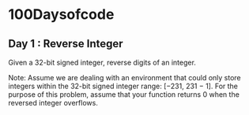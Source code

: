 # 100Daysofcode

## Day 1 : Reverse Integer
  Given a 32-bit signed integer, reverse digits of an integer.

  Note:
  Assume we are dealing with an environment that could only store integers within the 32-bit signed integer range: [−231,  231 − 1]. For the purpose of this      problem, assume that your function returns 0 when the reversed integer overflows.
